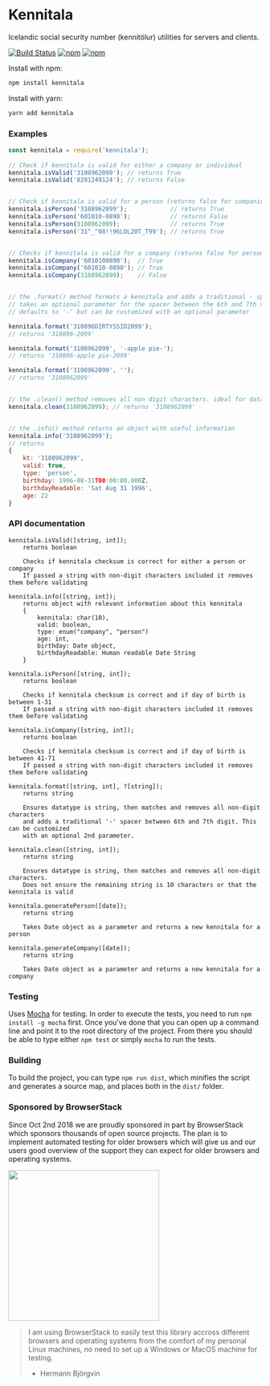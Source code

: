 <h1 align=left>Kennitala</h1>
Icelandic social security number (kennitölur) utilities for servers and clients.

[![Build Status](https://travis-ci.org/HermannBjorgvin/Kennitala.svg?branch=master)](https://travis-ci.org/HermannBjorgvin/Kennitala)
[![npm](https://img.shields.io/npm/v/kennitala.svg)](https://www.npmjs.com/package/kennitala)
[![npm](https://img.shields.io/npm/dm/kennitala.svg)](https://www.npmjs.com/package/kennitala)

Install with npm:

```bash
npm install kennitala
```

Install with yarn:

```bash
yarn add kennitala
```

<h3 align=left>Examples</h3>

``` Javascript
const kennitala = require('kennitala');
    
// Check if kennitala is valid for either a company or individual
kennitala.isValid('3108962099'); // returns True
kennitala.isValid('8281249124'); // returns False


// Check if kennitala is valid for a person (returns false for companies)
kennitala.isPerson('3108962099');            // returns True
kennitala.isPerson('601010-0890');           // returns False
kennitala.isPerson(3108962099);              // returns True
kennitala.isPerson('31^_^08!!96LOL20T_T99'); // returns True


// Checks if kennitala is valid for a company (returns false for persons)
kennitala.isCompany('6010100890');  // True
kennitala.isCompany('601010-0890'); // True
kennitala.isCompany(3108962099);    // False


// the .format() method formats a kennitala and adds a traditional - spacer
// takes an optional parameter for the spacer between the 6th and 7th digit
// defaults to '-' but can be customized with an optional parameter

kennitala.format('310896DIRTYSSID2099');
// returns '310896-2099'

kennitala.format('3108962099', '-apple pie-');
// returns '310896-apple pie-2099'

kennitala.format('3108962099', '');
// returns '3108962099'


// the .clean() method removes all non digit characters. ideal for database storage
kennitala.clean(3108962099); // returns '3108962099'


// the .info() method returns an object with useful information
kennitala.info('3108962099');
// returns
{ 
	kt: '3108962099',
	valid: true,
	type: 'person',
	birthday: 1996-08-31T00:00:00.000Z,
	birthdayReadable: 'Sat Aug 31 1996',
	age: 22
}
```

<h3 align=left>API documentation</h3>
    
    kennitala.isValid([string, int]);
        returns boolean
    
        Checks if kennitala checksum is correct for either a person or company
        If passed a string with non-digit characters included it removes them before validating
    
    kennitala.info([string, int]);
    	returns object with relevant information about this kennitala
        {
            kennitala: char(10),
            valid: boolean,
            type: enum("company", "person")
            age: int,
            birthday: Date object,
            birthdayReadable: Human readable Date String
        }

    kennitala.isPerson([string, int]);
        returns boolean
    
        Checks if kennitala checksum is correct and if day of birth is between 1-31
        If passed a string with non-digit characters included it removes them before validating
    
    kennitala.isCompany([string, int]);
        returns boolean
    
        Checks if kennitala checksum is correct and if day of birth is between 41-71
        If passed a string with non-digit characters included it removes them before validating

    kennitala.format([string, int], ?[string]);
        returns string
	
        Ensures datatype is string, then matches and removes all non-digit characters
        and adds a traditional '-' spacer between 6th and 7th digit. This can be customized
        with an optional 2nd parameter.
	
    kennitala.clean([string, int]);
        returns string
    
        Ensures datatype is string, then matches and removes all non-digit characters.
        Does not ensure the remaining string is 10 characters or that the kennitala is valid

    kennitala.generatePerson([date]);
        returns string
	    
        Takes Date object as a parameter and returns a new kennitala for a person

    kennitala.generateCompany([date]);
        returns string
	    
        Takes Date object as a parameter and returns a new kennitala for a company

### Testing 

Uses [Mocha](https://mochajs.org/) for testing. In order to execute the tests, you need to run `npm install -g mocha` first. Once you've done that 
you can open up a command line and point it to the root directory of the project. From there you should be able to type either `npm test` or simply `mocha` to run the tests.

### Building 

To build the project, you can type `npm run dist`, which minifies the script and generates a source map, and places both in the `dist/` folder. 


### Sponsored by BrowserStack
Since Oct 2nd 2018 we are proudly sponsored in part by BrowserStack which sponsors thousands of open source projects. The plan is to implement automated testing for older browsers which will give us and our users good overview of the support they can expect for older browsers and operating systems.

<img width=300 src="https://raw.github.com/HermannBjorgvin/Kennitala/master/Browserstack-logo.svg?sanitize=true">

> I am using BrowserStack to easily test this library accross different browsers and operating systems from the comfort of my personal Linux machines, no need to set up a Windows or MacOS machine for testing.
> - Hermann Björgvin
